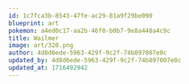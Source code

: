 ```yaml
---
id: 1c7fca3b-8543-47fe-ac29-81a9f29be090
blueprint: art
pokemon: a4ed0c17-aa2b-46f0-b0b7-9e8a448a4c9c
title: Wailmer
image: art/320.png
author: 4d8d6ede-5963-429f-9c2f-74b897007e0c
updated_by: 4d8d6ede-5963-429f-9c2f-74b897007e0c
updated_at: 1716492942
---
```

